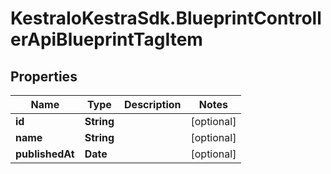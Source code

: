 # KestraIoKestraSdk.BlueprintControllerApiBlueprintTagItem

## Properties

Name | Type | Description | Notes
------------ | ------------- | ------------- | -------------
**id** | **String** |  | [optional] 
**name** | **String** |  | [optional] 
**publishedAt** | **Date** |  | [optional] 


